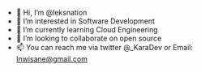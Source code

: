 - 👋 Hi, I’m @leksnation
- 👀 I’m interested in Software Development
- 🌱 I’m currently learning Cloud Engineering
- 💞️ I’m looking to collaborate on open source
- 📫 You can reach me via twitter @_KaraDev or Email: lnwisane@gmail.com

<!---
leksnation/leksnation is a ✨ special ✨ repository because its `README.md` (this file) appears on your GitHub profile.
You can click the Preview link to take a look at your changes.
--->
